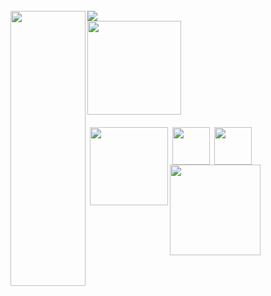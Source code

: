 <br><br><br><br><br><br><br>

<h5 align="left">
<img src="https://github.com/user-attachments/assets/d65cd818-2fc3-4150-9571-a73c3679f1fe" width="120" height="440" align="left"></img> <img src="https://komarev.com/ghpvc/?username=tojifg&color=04D15A&plastic&label=⠀FAN+COUNT⠀:&base=1000000000"></img><br>
<img src="https://github.com/user-attachments/assets/e5ae198f-3607-485c-9782-e8c822b2ac60" width="auto" height="150" align="left"></img><br><br><br><br><br><br><br>
<img src="https://github.com/user-attachments/assets/d65cd818-2fc3-4150-9571-a73c3679f1fe" width="50" height="2" align="left"><br>
  <img src="https://github.com/user-attachments/assets/d65cd818-2fc3-4150-9571-a73c3679f1fe" width="1" height="1" align="left">
  <br><br> <img src="https://github.com/user-attachments/assets/d65cd818-2fc3-4150-9571-a73c3679f1fe" width="1" height="2" align="left"> <a href="https://rentry.co/trendsetter"><img src="https://github.com/user-attachments/assets/2fbfc8b7-7381-4ea1-a5d3-507e874d9fc6" width="125" height="auto" align="left"></img></a> <img src="https://github.com/user-attachments/assets/d65cd818-2fc3-4150-9571-a73c3679f1fe" width="1" height="1" align="left"> <a href="https://toji.atabook.org"><img src="https://github.com/user-attachments/assets/95d10f49-586b-40e3-b25b-21cd90424db8" width="60" height="auto" align="left"></img></a> <img src="https://github.com/user-attachments/assets/d65cd818-2fc3-4150-9571-a73c3679f1fe" width="1" height="1" align="left"> <a href="https://rentry.co/momochan"><img src="https://github.com/user-attachments/assets/121dbffa-eb54-48b2-b034-78880d6b3cb9" width="60" height="auto" align="left"></img></a> <img src="https://github.com/user-attachments/assets/d65cd818-2fc3-4150-9571-a73c3679f1fe" width="1" height="1" align="left"> <a href="https://guns.lol/bigbang"><img src="https://github.com/user-attachments/assets/7c18858b-a526-4789-a2c7-502b9a3f0e31" width="145" height="auto" align="left"></img></a><br><br><br><br>
  <br><br><br><br><br><br><br>

</h5>
<br>
